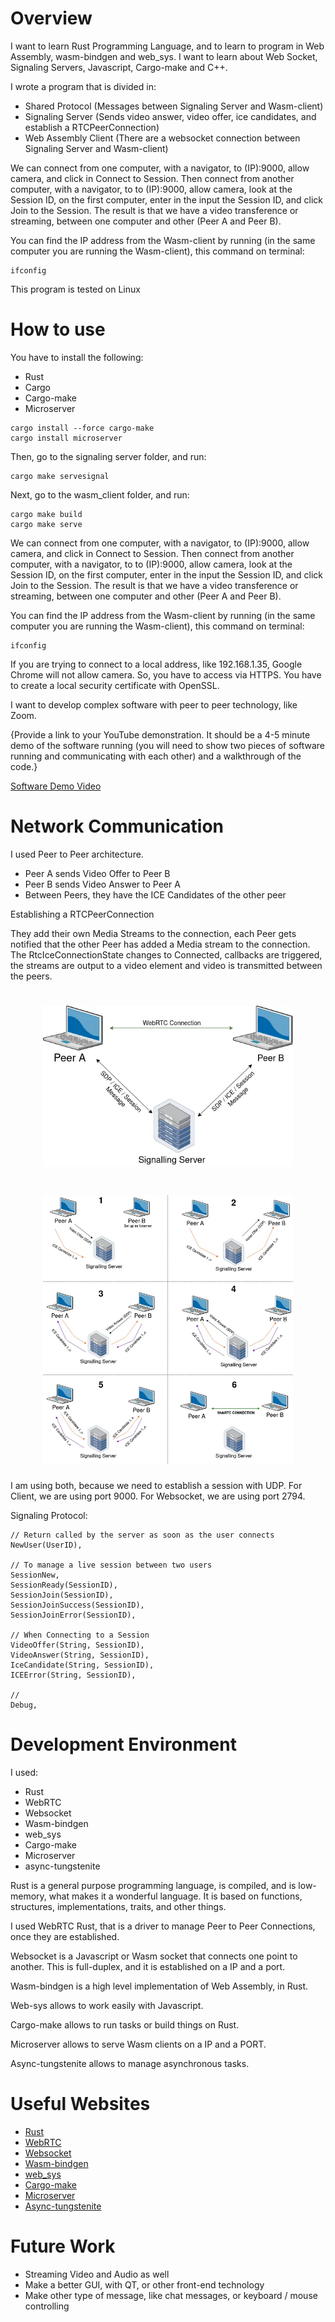 # Overview

I want to learn Rust Programming Language, and to learn to program in Web Assembly, wasm-bindgen and web_sys. I want to learn about Web Socket, Signaling Servers, Javascript, Cargo-make and C++.

I wrote a program that is divided in:

- Shared Protocol (Messages between Signaling Server and Wasm-client)
- Signaling Server (Sends video answer, video offer, ice candidates, and establish a RTCPeerConnection)
- Web Assembly Client (There are a websocket connection between Signaling Server and Wasm-client)

We can connect from one computer, with a navigator, to (IP):9000, allow camera, and click in Connect to Session. Then connect from another computer, with a navigator, to to (IP):9000, allow camera, look at the Session ID, on the first computer, enter in the input the Session ID, and click Join to the Session. The result is that we have a video transference or streaming, between one computer and other (Peer A and Peer B).

You can find the IP address from the Wasm-client by running (in the same computer you are running the Wasm-client), this command on terminal:

```
ifconfig
```

This program is tested on Linux

# How to use

You have to install the following:

- Rust
- Cargo
- Cargo-make
- Microserver

```
cargo install --force cargo-make
cargo install microserver
```

Then, go to the signaling server folder, and run:

```
cargo make servesignal
```

Next, go to the wasm_client folder, and run:

```
cargo make build
cargo make serve
```

We can connect from one computer, with a navigator, to (IP):9000, allow camera, and click in Connect to Session. Then connect from another computer, with a navigator, to to (IP):9000, allow camera, look at the Session ID, on the first computer, enter in the input the Session ID, and click Join to the Session. The result is that we have a video transference or streaming, between one computer and other (Peer A and Peer B).

You can find the IP address from the Wasm-client by running (in the same computer you are running the Wasm-client), this command on terminal:

```
ifconfig
```

If you are trying to connect to a local address, like 192.168.1.35, Google Chrome will not allow camera. So, you have to access via HTTPS. You have to create a local security certificate with OpenSSL.

I want to develop complex software with peer to peer technology, like Zoom.

{Provide a link to your YouTube demonstration.  It should be a 4-5 minute demo of the software running (you will need to show two pieces of software running and communicating with each other) and a walkthrough of the code.}

[Software Demo Video](http://youtube.link.goes.here)

# Network Communication

I used Peer to Peer architecture.

- Peer A sends Video Offer to Peer B
- Peer B sends Video Answer to Peer A
- Between Peers, they have the ICE Candidates of the other peer

Establishing a RTCPeerConnection

They add their own Media Streams to the connection, each Peer gets notified that the other Peer has added a Media stream to the connection. The RtcIceConnectionState changes to Connected, callbacks are triggered, the streams are output to a video element and video is transmitted between the peers.

<h1 align="center">
 <a><img src="./architecture1.webp" width='400' alt="WebRTC in Rust" ></a>
 </h1>

<h1 align="center">
 <a><img src="./architecture2.webp" width='400' alt="WebRTC in Rust" ></a>
 </h1>

I am using both, because we need to establish a session with UDP. For Client, we are using port 9000.
For Websocket, we are using port 2794.

Signaling Protocol:

```
// Return called by the server as soon as the user connects
NewUser(UserID),

// To manage a live session between two users
SessionNew,
SessionReady(SessionID),
SessionJoin(SessionID),
SessionJoinSuccess(SessionID),
SessionJoinError(SessionID),

// When Connecting to a Session
VideoOffer(String, SessionID),
VideoAnswer(String, SessionID),
IceCandidate(String, SessionID),
ICEError(String, SessionID),

//
Debug,
```

# Development Environment

I used:

- Rust
- WebRTC
- Websocket
- Wasm-bindgen
- web_sys
- Cargo-make
- Microserver
- async-tungstenite

Rust is a general purpose programming language, is compiled, and is low-memory, what makes it a wonderful language. It is based on functions, structures, implementations, traits, and other things.

I used WebRTC Rust, that is a driver to manage Peer to Peer Connections, once they are established.

Websocket is a Javascript or Wasm socket that connects one point to another. This is full-duplex, and it is established on a IP and a port.

Wasm-bindgen is a high level implementation of Web Assembly, in Rust.

Web-sys allows to work easily with Javascript.

Cargo-make allows to run tasks or build things on Rust.

Microserver allows to serve Wasm clients on a IP and a PORT.

Async-tungstenite allows to manage asynchronous tasks.

# Useful Websites

* [Rust](https://www.rust-lang.org/)
* [WebRTC](https://github.com/webrtc-rs/webrtc)
* [Websocket](https://developer.mozilla.org/en-US/docs/Web/API/WebSockets_API)
* [Wasm-bindgen](https://github.com/rustwasm/wasm-bindgen)
* [web_sys](https://rustwasm.github.io/wasm-bindgen/api/web_sys/)
* [Cargo-make](https://docs.rs/crate/cargo-make/0.3.35)
* [Microserver](https://crates.io/crates/microserver)
* [Async-tungstenite](https://crates.io/crates/async-tungstenite)

# Future Work

* Streaming Video and Audio as well
* Make a better GUI, with QT, or other front-end technology
* Make other type of message, like chat messages, or keyboard / mouse controlling
